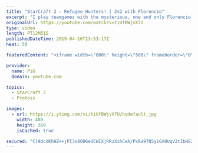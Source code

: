```yaml
---
title: "StarCraft 2 - Refugee Hunters! | 2v2 with Florencio"
excerpt: "I play teamgames with the mysterious, one and only Florencio, the dude that invented the proxy nexus recall rush.  Florencios Twitch: https://www.twitch.tv/flol2encio Florencios Youtube: https://www.youtube.com/channel/UCPVDzgavABEYvzf6ABjgSVA Florencios Twitter: https://twitter.com/craft_dank   Got"
originalUrl: https://youtube.com/watch?v=tiUfBWjvX7U
type: video
length: PT12M51S
publishedDateTime: 2019-04-16T23:53:17Z
heat: 50

featuredContent: "<iframe width=\"800\" height=\"500\" frameborder=\"0\" src=\"https://www.youtube.com/embed/tiUfBWjvX7U\" allow=\"accelerometer; autoplay; encrypted-media; gyroscope; picture-in-picture\" allowfullscreen></iframe>"

provider:
  name: PiG
  domain: youtube.com

topics:
  - StarCraft 2
  - Protoss

images:
  - url: https://i.ytimg.com/vi/tiUfBWjvX7U/hqdefault.jpg
    width: 480
    height: 360
    isCached: true

secured: "Cl9dcdKhHZ++jPI3s8OD6edCWIXjRRzXxhCeA/PxRa9TN5yiGX9UqV2tIbHE2Zkt3Z3iCzntWuxLhHYqKNCpeJGoNYw907fVUMbhiiOMlr3laMpkkojnNkmwUAXaRlxhymoBinT1V/NSXBzSd8LtWh/F8cjkbzflPtarPni+Y6k4pMU9vxuQGwIFK+ML+2SR7OBGnErM35JkRU5uq/ZlJdfrsGzig+7Ve8LUGoiEaWY5aL8JW+9V0pbDSbmWPvlNC8h04wF7Vc5GeUl6v6+IW2zYDfUtYmQrjhb3ORVKwGCpSemPBbRGMlPLt4JCiceZjWXD9tsVOg0anNBKTdJDMU4LMNNbK/kXHVYxW6o4WOzRde/bS6J6NrkegTwWO7n63gIGvr94POStl6Goc+72EC9I+d5/OtULMx5y/ZFu4fI=;cf9EkdEjNDQ0RHAC+hFVIQ=="
---
```


